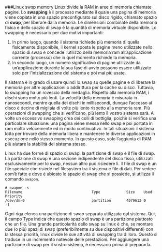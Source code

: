 ###Linux swop memory
Linux divide la RAM in aree di memoria chiamate pagine. Lo **swapping** è il processo mediante il quale una pagina di memoria viene copiata in uno spazio preconfigurato sul disco rigido, chiamato spazio di **swap**, per liberare dalla memoria. Le dimensioni combinate della memoria fisica e dello spazio di swap è la quantità di memoria virtuale disponibile. Lo swapping è necessario per due motivi importanti:

1. In primo luogo, quando il sistema richiede più memoria di quella fisicamente disponibile, il kernel sposta le pagine meno utilizzate nello spazio di swap e concede l’utilizzo della memoria ram all’applicazione corrente (processo) che in quel momento richiede la memoria.
2. In secondo luogo, un numero significativo di pagine utilizzate da un’applicazione durante la sua fase di avvio possono essere utilizzate solo per l’inizializzazione del sistema e poi mai più usate.

Il sistema è in grado di usare quindi lo swap su quelle pagine e di liberare la memoria per altre applicazioni o addirittura per la cache su disco. Tuttavia, lo swapping ha un rovescio della medaglia. Rispetto alla memoria RAM, i dischi sono molto più lenti. La velocità della memoria è misurata in nanosecondi, mentre quella dei dischi in millisecondi, dunque l’accesso al disco è decine di migliaia di volte più lento rispetto alla memoria ram. Più operazioni di swapping che si verificano, più lento il vostro sistema sarà. A volte un eccessivo swapping crea dei colli di bottiglia, poichè si verifica una particolare situazione: una pagina viene messa nello swap e poi portata in ram molto velocemente ed in modo continuativo. In tali situazioni il sistema lotta per trovare della memoria libera e mantenere le diverse applicazioni in esecuzione nello stesso momento. In questo caso, solo l’aggiunta di RAM più aiutare la stabilità del sistema stesso.

Linux ha due forme di spazio di swap: la partizione di swap e il file di swap. La partizione di swap è una sezione indipendente del disco fisso, utilizzati esclusivamente per lo swap, nessun altro può risiedere lì. Il file di swap è un file speciale che risiede nel filesystem tra il sistema e file di dati. Per vedere com’è fatto e dove è ubicato lo spazio di swap che si possiede, si utilizza il comando ``swapon``.

```
# swapon -s
Filename                                Type            Size    Used    Priority
/dev/dm-0                               partition       4079612 0       -1
```

Ogni riga elenca una partizione di swap separata utilizzata dal sistema. Qui, il campo Type indica che questo spazio di swap è una partizione piuttosto che un file. Una grande particolarità dello swap su linux è che, se montare due (o più) spazi di swap (preferibilmente su due dispositivi differenti) con la stessa priorità, linux divide le sue attività di swapping tra di loro. Questo si traduce in un incremento notevole delle prestazioni. Per aggiungere una partizione di swap per il vostro sistema, è necessario prima di prepararla.
